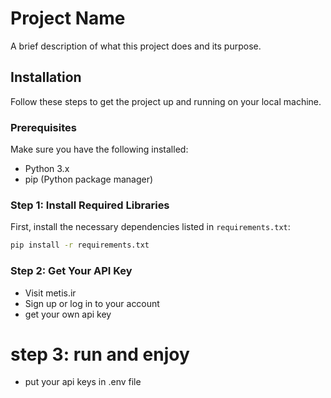 # Project Name

A brief description of what this project does and its purpose.

## Installation

Follow these steps to get the project up and running on your local machine.

### Prerequisites

Make sure you have the following installed:
- Python 3.x
- pip (Python package manager)

### Step 1: Install Required Libraries

First, install the necessary dependencies listed in `requirements.txt`:

```bash
pip install -r requirements.txt
```

### Step 2: Get Your API Key
- Visit metis.ir
- Sign up or log in to your account
- get your own api key

# step 3: run and enjoy
- put your api keys in .env file
